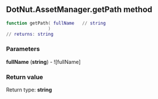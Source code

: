 ## DotNut.AssetManager.getPath method


```lua
function getPath( fullName   // string
                )
// returns: string
```


### Parameters

**fullName** (**string**) - ![fullName]

### Return value

Return type: **string**

